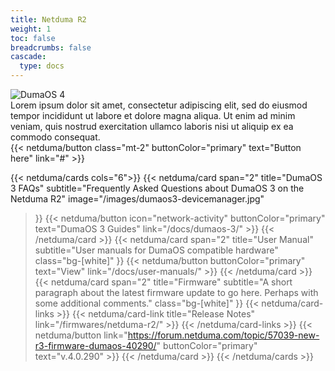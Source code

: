 ```yaml
---
title: Netduma R2
weight: 1
toc: false
breadcrumbs: false
cascade:
  type: docs
---
```


<div class="flex gap-8 mt-4 mb-16">
  <div class="flex-1 basis-1/5">
    <img src="/images/R2-Render.png" class="m-0 " alt="DumaOS 4">
  </div>
  <div class="flex-1 flex flex-col gap-2">
    <div>Lorem ipsum dolor sit amet, consectetur adipiscing elit, sed do eiusmod tempor incididunt ut labore et dolore magna aliqua. Ut enim ad minim veniam, quis nostrud exercitation ullamco laboris nisi ut aliquip ex ea commodo consequat.</div>
    {{< netduma/button class="mt-2" buttonColor="primary" text="Button here" link="#" >}}
  </div>
</div>

{{< netduma/cards cols="6">}}
  {{< netduma/card
    span="2" 
    title="DumaOS 3 FAQs" 
    subtitle="Frequently Asked Questions about DumaOS 3 on the Netduma R2" 
    image="/images/dumaos3-devicemanager.jpg"
  >}}
    {{< netduma/button icon="network-activity" buttonColor="primary" text="DumaOS 3 Guides" link="/docs/dumaos-3/" >}}
  {{< /netduma/card >}}
  {{< netduma/card
    span="2"
    title="User Manual" 
    subtitle="User manuals for DumaOS compatible hardware" 
    class="bg-[white]"
  >}}
    {{< netduma/button buttonColor="primary" text="View" link="/docs/user-manuals/" >}}
  {{< /netduma/card >}}
  {{< netduma/card
    span="2"
    title="Firmware" 
    subtitle="A short paragraph about the latest firmware update to go here. Perhaps with some additional comments." 
    class="bg-[white]"
  >}}
    {{< netduma/card-links >}}
      {{< netduma/card-link title="Release Notes" link="/firmwares/netduma-r2/" >}}
    {{< /netduma/card-links >}}
    {{< netduma/button link="https://forum.netduma.com/topic/57039-new-r3-firmware-dumaos-40290/" buttonColor="primary" text="v.4.0.290" >}}
  {{< /netduma/card >}}
{{< /netduma/cards >}}